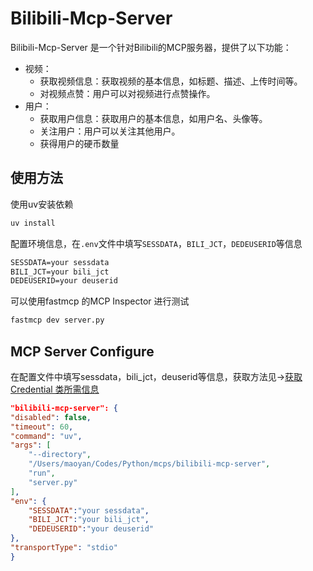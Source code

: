 # Bilibili-Mcp-Server
Bilibili-Mcp-Server 是一个针对Bilibili的MCP服务器，提供了以下功能：
- 视频：
  - 获取视频信息：获取视频的基本信息，如标题、描述、上传时间等。
  - 对视频点赞：用户可以对视频进行点赞操作。
- 用户：
  - 获取用户信息：获取用户的基本信息，如用户名、头像等。
  - 关注用户：用户可以关注其他用户。
  - 获得用户的硬币数量



## 使用方法
使用uv安装依赖
```bash
uv install
```
配置环境信息，在`.env`文件中填写`SESSDATA`，`BILI_JCT`，`DEDEUSERID`等信息
```txt
SESSDATA=your sessdata
BILI_JCT=your bili_jct
DEDEUSERID=your deuserid
```

可以使用fastmcp 的MCP Inspector 进行测试
```bash
fastmcp dev server.py
```

## MCP Server Configure
在配置文件中填写sessdata，bili_jct，deuserid等信息，获取方法见->[获取 Credential 类所需信息](https://nemo2011.github.io/bilibili-api/#/get-credential)
```json
"bilibili-mcp-server": {
"disabled": false,
"timeout": 60,
"command": "uv",
"args": [
    "--directory",
    "/Users/maoyan/Codes/Python/mcps/bilibili-mcp-server",
    "run",
    "server.py"
],
"env": {
    "SESSDATA":"your sessdata",
    "BILI_JCT":"your bili_jct",
    "DEDEUSERID":"your deuserid"
},
"transportType": "stdio"
}
```